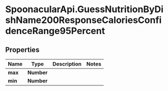 # SpoonacularApi.GuessNutritionByDishName200ResponseCaloriesConfidenceRange95Percent

## Properties

Name | Type | Description | Notes
------------ | ------------- | ------------- | -------------
**max** | **Number** |  | 
**min** | **Number** |  | 


